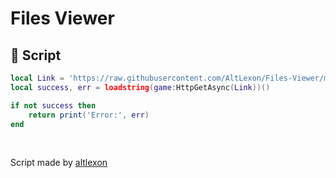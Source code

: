 # Files Viewer

## **📜 Script**

```lua
local Link = 'https://raw.githubusercontent.com/AltLexon/Files-Viewer/master/dist/main-dev.lua'
local success, err = loadstring(game:HttpGetAsync(Link))()

if not success then
    return print('Error:', err)
end
```

<br>

Script made by [altlexon](discord://discordapp.com/users/923286783691718676)